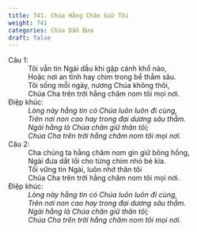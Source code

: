 ```yaml
---
title: 741. Chúa Hằng Chăn Giữ Tôi
weight: 741
categories: Chúa Dẫn Đưa
draft: false
---
```

<dl><dt>Câu 1:</dt><dd data-verse="1">Tôi vẫn tin Ngài dầu khi gặp cảnh khổ nào, <br/>Hoặc nơi an tĩnh hay chìm trong bể thẳm sâu. <br/>Tôi sống mỗi ngày, nương Chúa không thôi, <br/>Chúa Cha trên trời hằng chăm nom tôi mọi nơi. </dd><dt>Điệp khúc:</dt><dd data-chorus="1"><em>Lòng này hằng tin có Chúa luôn luôn đi cùng, <br/>Trên nơi non cao hay trong đại dương sâu thẳm. <br/>Ngài hằng là Chúa chăn giữ thân tôi; <br/>Chúa Cha trên trời hằng chăm nom tôi mọi nơi. </em></dd><dt>Câu 2:</dt><dd data-verse="2">Cha chúng ta hằng chăm nom gìn giữ bông hồng, <br/>Ngài đưa dắt lối cho từng chim nhỏ bé kia. <br/>Tôi vững tin Ngài, luôn nhớ thân tôi <br/>Chúa Cha trên trời hằng chăm nom tôi mọi nơi. </dd><dt>Điệp khúc:</dt><dd data-chorus="1"><em>Lòng này hằng tin có Chúa luôn luôn đi cùng, <br/>Trên nơi non cao hay trong đại dương sâu thẳm. <br/>Ngài hằng là Chúa chăn giữ thân tôi; <br/>Chúa Cha trên trời hằng chăm nom tôi mọi nơi. </em></dd></dl>